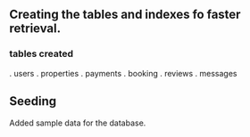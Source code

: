 ## Creating the tables and indexes fo faster retrieval.

### tables created ###

. users
. properties
. payments
. booking
. reviews
. messages

## Seeding ##
Added sample data for the database.
